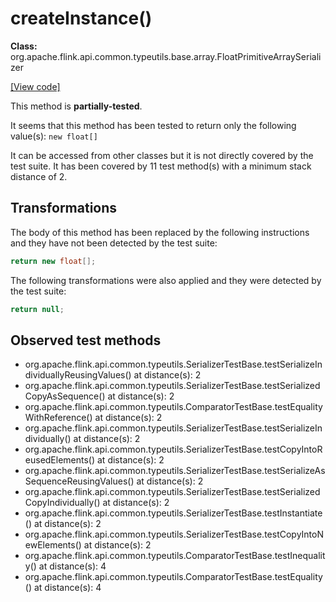 # createInstance()

**Class:** org.apache.flink.api.common.typeutils.base.array.FloatPrimitiveArraySerializer

[[View code]](https://github.com/apache/flink/blob/740f711c4ec9c4b7cdefd01c9f64857c345a68a1/flink-core/src/main/java//org/apache/flink/api/common/typeutils/base/array/FloatPrimitiveArraySerializer.java#L47)

This method is **partially-tested**.

It seems that this method has been tested to return only the following value(s): `new float[]`


It can be accessed from other classes but it is not directly covered by the test suite. 
It has been covered by 11 test method(s) with a minimum stack distance of 2.

## Transformations


The body of this method has been replaced by the following instructions and they have not been detected by the test suite:

```Java
return new float[];
```

The following transformations were also applied and they were detected by the test suite:

```Java
return null;
```





## Observed test methods

* org.apache.flink.api.common.typeutils.SerializerTestBase.testSerializeIndividuallyReusingValues() at distance(s): 2
* org.apache.flink.api.common.typeutils.SerializerTestBase.testSerializedCopyAsSequence() at distance(s): 2
* org.apache.flink.api.common.typeutils.ComparatorTestBase.testEqualityWithReference() at distance(s): 2
* org.apache.flink.api.common.typeutils.SerializerTestBase.testSerializeIndividually() at distance(s): 2
* org.apache.flink.api.common.typeutils.SerializerTestBase.testCopyIntoReusedElements() at distance(s): 2
* org.apache.flink.api.common.typeutils.SerializerTestBase.testSerializeAsSequenceReusingValues() at distance(s): 2
* org.apache.flink.api.common.typeutils.SerializerTestBase.testSerializedCopyIndividually() at distance(s): 2
* org.apache.flink.api.common.typeutils.SerializerTestBase.testInstantiate() at distance(s): 2
* org.apache.flink.api.common.typeutils.SerializerTestBase.testCopyIntoNewElements() at distance(s): 2
* org.apache.flink.api.common.typeutils.ComparatorTestBase.testInequality() at distance(s): 4
* org.apache.flink.api.common.typeutils.ComparatorTestBase.testEquality() at distance(s): 4

